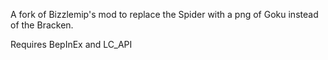A fork of Bizzlemip's mod to replace the Spider with a png of Goku instead of the Bracken.

Requires BepInEx and LC_API
